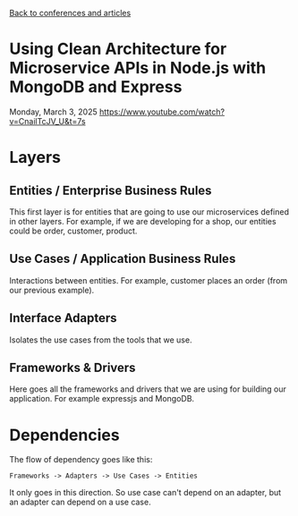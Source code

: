 [Back to conferences and articles](index)

# Using Clean Architecture for Microservice APIs in Node.js with MongoDB and Express

Monday, March 3, 2025
https://www.youtube.com/watch?v=CnailTcJV_U&t=7s

# Layers

## Entities / Enterprise Business Rules

This first layer is for entities that are going to use our microservices defined in other layers. For example, if we are developing for a shop, our entities could be order, customer, product.

## Use Cases / Application Business Rules

Interactions between entities. For example, customer places an order (from our previous example).

## Interface Adapters

Isolates the use cases from the tools that we use.

## Frameworks & Drivers

Here goes all the frameworks and drivers that we are using for building our application. For example expressjs and MongoDB.

# Dependencies

The flow of dependency goes like this:

`Frameworks -> Adapters -> Use Cases -> Entities`

It only goes in this direction. So use case can't depend on an adapter, but an adapter can depend on a use case.
